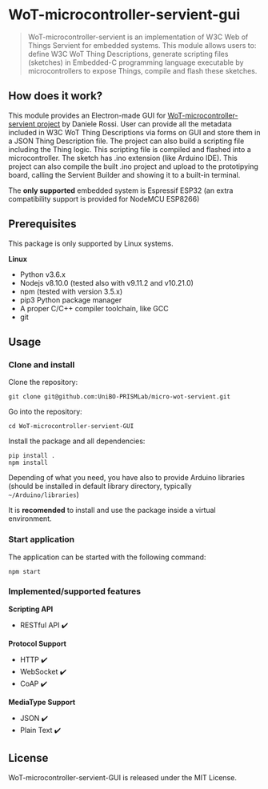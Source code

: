# WoT-microcontroller-servient-gui

> WoT-microcontroller-servient is an implementation of W3C Web of Things Servient for embedded systems. This module allows users to: define W3C WoT Thing Descriptions, generate scripting files (sketches) in Embedded-C programming language executable by microcontrollers to expose Things, compile and flash these sketches.

## How does it work?

This module provides an Electron-made GUI for [WoT-microcontroller-servient project](https://github.com/UniBO-PRISMLab/WoT-microcontroller-servient) by Daniele Rossi. User can provide all the metadata included in W3C WoT Thing Descriptions via forms on GUI and store them in a JSON Thing Description file. 
The project can also build a scripting file including the Thing logic. This scripting file is compiled and flashed into a microcontroller.
The sketch has .ino extension (like Arduino IDE).
This project can also compile the built .ino project and upload to the prototipying board, calling the Servient Builder and showing it to a built-in terminal.

The **only supported** embedded system is Espressif ESP32 (an extra compatibility support is provided for NodeMCU ESP8266)

## Prerequisites
This package is only supported by Linux systems.

**Linux**
- Python v3.6.x
- Nodejs v8.10.0 (tested also with v9.11.2 and v10.21.0)
- npm (tested with version 3.5.x)
- pip3 Python package manager
- A proper C/C++ compiler toolchain, like GCC
- git

## Usage
### Clone and install
Clone the repository:

```shell
git clone git@github.com:UniBO-PRISMLab/micro-wot-servient.git
```

Go into the repository:

```shell
cd WoT-microcontroller-servient-GUI
```
Install the package and all dependencies:

```shell
pip install .
npm install
```

Depending of what you need, you have also to provide Arduino libraries (should be installed in default library directory, typically ```~/Arduino/libraries```)

It is **recomended** to install and use the package inside a virtual environment.

### Start application

The application can be started with the following command:

```shell
npm start
```

### Implemented/supported features

**Scripting API**

- RESTful API :heavy_check_mark:

**Protocol Support**

- HTTP :heavy_check_mark:
- WebSocket :heavy_check_mark:
- CoAP :heavy_check_mark:

**MediaType Support**

- JSON :heavy_check_mark: 
- Plain Text :heavy_check_mark: 

## License
WoT-microcontroller-servient-GUI is released under the MIT License.
